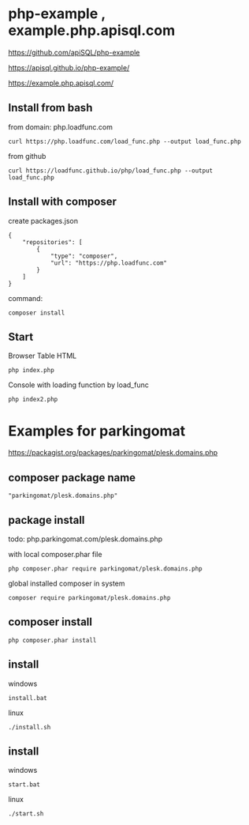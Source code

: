 # php-example , example.php.apisql.com

https://github.com/apiSQL/php-example


https://apisql.github.io/php-example/

https://example.php.apisql.com/



## Install from bash
from domain: php.loadfunc.com

    curl https://php.loadfunc.com/load_func.php --output load_func.php

from github

    curl https://loadfunc.github.io/php/load_func.php --output load_func.php


## Install with composer

create packages.json

    {
        "repositories": [
            {
                "type": "composer",
                "url": "https://php.loadfunc.com"
            }
        ]
    }

command:

    composer install

## Start

Browser Table HTML

    php index.php

Console with loading function by load_func

    php index2.php


# Examples for parkingomat
https://packagist.org/packages/parkingomat/plesk.domains.php

## composer package name

    "parkingomat/plesk.domains.php"

## package install

todo:
php.parkingomat.com/plesk.domains.php

with local composer.phar file

    php composer.phar require parkingomat/plesk.domains.php

global installed composer in system

    composer require parkingomat/plesk.domains.php


## composer install

    php composer.phar install

## install

windows

    install.bat


linux

    ./install.sh


## install

windows

    start.bat


linux

    ./start.sh
